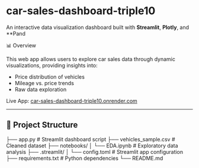 # car-sales-dashboard-triple10

An interactive data visualization dashboard built with **Streamlit**, **Plotly**, and **Pand

📊 Overview

This web app allows users to explore car sales data through dynamic visualizations, providing insights into:

- Price distribution of vehicles
- Mileage vs. price trends
- Raw data exploration

Live App: [car-sales-dashboard-triple10.onrender.com](https://car-sales-dashboard-triple10.onrender.com)

---

## 📁 Project Structure

  ├── app.py # Streamlit dashboard script
  ├── vehicles_sample.csv # Cleaned dataset
  ├── notebooks/
  │ └── EDA.ipynb # Exploratory data analysis
  ├── .streamlit/
  │ └── config.toml # Streamlit app configuration
  ├── requirements.txt # Python dependencies
  └── README.md

